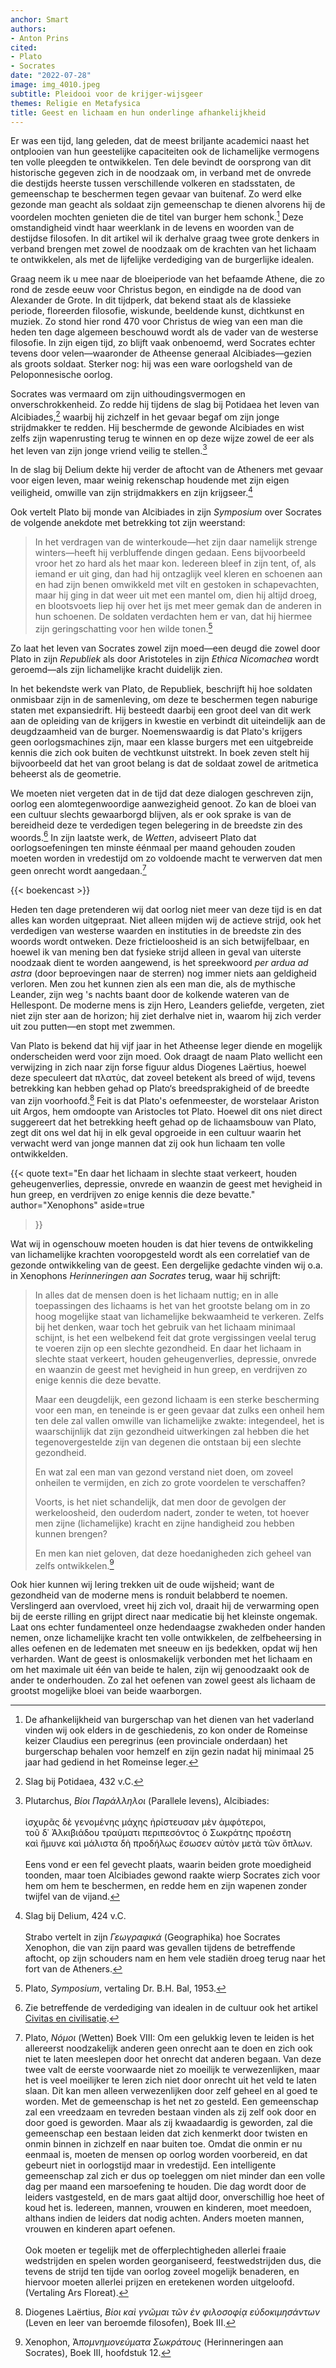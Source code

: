 ```yaml
---
anchor: Smart
authors:
- Anton Prins
cited:
- Plato
- Socrates
date: "2022-07-28"
image: img_4010.jpeg
subtitle: Pleidooi voor de krijger-wijsgeer
themes: Religie en Metafysica
title: Geest en lichaam en hun onderlinge afhankelijkheid
---
```

Er was een tijd, lang geleden, dat de meest briljante academici naast het ontplooien van hun geestelijke capaciteiten ook de lichamelijke vermogens ten volle pleegden te ontwikkelen. Ten dele bevindt de oorsprong van dit historische gegeven zich in de noodzaak om, in verband met de onvrede die destijds heerste tussen verschillende volkeren en stadsstaten, de gemeenschap te beschermen tegen gevaar van buitenaf. Zo werd elke gezonde man geacht als soldaat zijn gemeenschap te dienen alvorens hij de voordelen mochten genieten die de titel van burger hem schonk.[^1] Deze omstandigheid vindt haar weerklank in de levens en woorden van de destijdse filosofen. In dit artikel wil ik derhalve graag twee grote denkers in verband brengen met zowel de noodzaak om de krachten van het lichaam te ontwikkelen, als met de lijfelijke verdediging van de burgerlijke idealen.

Graag neem ik u mee naar de bloeiperiode van het befaamde Athene, die zo rond de zesde eeuw voor Christus begon, en eindigde na de dood van Alexander de Grote. In dit tijdperk, dat bekend staat als de klassieke periode, floreerden filosofie, wiskunde, beeldende kunst, dichtkunst en muziek. Zo stond hier rond 470 voor Christus de wieg van een man die heden ten dage algemeen beschouwd wordt als de vader van de westerse filosofie. In zijn eigen tijd, zo blijft vaak onbenoemd, werd Socrates echter tevens door velen—waaronder de Atheense generaal Alcibiades—gezien als groots soldaat. Sterker nog: hij was een ware oorlogsheld van de Peloponnesische oorlog.

Socrates was vermaard om zijn uithoudingsvermogen en onverschrokkenheid. Zo redde hij tijdens de slag bij Potidaea het leven van Alcibiades,[^2] waarbij hij zichzelf in het gevaar begaf om zijn jonge strijdmakker te redden. Hij beschermde de gewonde Alcibiades en wist zelfs zijn wapenrusting terug te winnen en op deze wijze zowel de eer als het leven van zijn jonge vriend veilig te stellen.[^3]

In de slag bij Delium dekte hij verder de aftocht van de Atheners met gevaar voor eigen leven, maar weinig rekenschap houdende met zijn eigen veiligheid, omwille van zijn strijdmakkers en zijn krijgseer.[^4]

Ook vertelt Plato bij monde van Alcibiades in zijn *Symposium* over Socrates de volgende anekdote met betrekking tot zijn weerstand:

> In het verdragen van de winterkoude—het zijn daar namelijk strenge winters—heeft hij verbluffende dingen gedaan. Eens bijvoorbeeld vroor het zo hard als het maar kon. Iedereen bleef in zijn tent, of, als iemand er uit ging, dan had hij ontzaglijk veel kleren en schoenen aan en had zijn benen omwikkeld met vilt en gestoken in schapevachten, maar hij ging in dat weer uit met een mantel om, dien hij altijd droeg, en blootsvoets liep hij over het ijs met meer gemak dan de anderen in hun schoenen. De soldaten verdachten hem er van, dat hij hiermee zijn geringschatting voor hen wilde tonen.[^5]

Zo laat het leven van Socrates zowel zijn moed—een deugd die zowel door Plato in zijn *Republiek* als door Aristoteles in zijn *Ethica Nicomachea* wordt geroemd—als zijn lichamelijke kracht duidelijk zien. 

In het bekendste werk van Plato, de Republiek, beschrijft hij hoe soldaten onmisbaar zijn in de samenleving, om deze te beschermen tegen naburige staten met expansiedrift. Hij besteedt daarbij een groot deel van dit werk aan de opleiding van de krijgers in kwestie en verbindt dit uiteindelijk aan de deugdzaamheid van de burger. Noemenswaardig is dat Plato's krijgers geen oorlogsmachines zijn, maar een klasse burgers met een uitgebreide kennis die zich ook buiten de vechtkunst uitstrekt. In boek zeven stelt hij bijvoorbeeld dat het van groot belang is dat de soldaat zowel de aritmetica beheerst als de geometrie.

We moeten niet vergeten dat in de tijd dat deze dialogen geschreven zijn, oorlog een alomtegenwoordige aanwezigheid genoot. Zo kan de bloei van een cultuur slechts gewaarborgd blijven, als er ook sprake is van de bereidheid deze te verdedigen tegen belegering in de breedste zin des woords.[^6] In zijn laatste werk, de *Wetten*, adviseert Plato dat oorlogsoefeningen ten minste éénmaal per maand gehouden zouden moeten worden in vredestijd om zo voldoende macht te verwerven dat men geen onrecht wordt aangedaan.[^7]

{{< boekencast >}}

Heden ten dage pretenderen wij dat oorlog niet meer van deze tijd is en dat alles kan worden uitgepraat. Niet alleen mijden wij de actieve strijd, ook het verdedigen van westerse waarden en instituties in de breedste zin des woords wordt ontweken. Deze frictieloosheid is an sich betwijfelbaar, en hoewel ik van mening ben dat fysieke strijd alleen in geval van uiterste noodzaak dient te worden aangewend, is het spreekwoord *per ardua ad astra* (door beproevingen naar de sterren) nog immer niets aan geldigheid verloren. Men zou het kunnen zien als een man die, als de mythische Leander, zijn weg 's nachts baant door de kolkende wateren van de Hellespont. De moderne mens is zijn Hero, Leanders geliefde, vergeten, ziet niet zijn ster aan de horizon; hij ziet derhalve niet in, waarom hij zich verder uit zou putten—en stopt met zwemmen.

Van Plato is bekend dat hij vijf jaar in het Atheense leger diende en mogelijk onderscheiden werd voor zijn moed. Ook draagt de naam Plato wellicht een verwijzing in zich naar zijn forse figuur aldus Diogenes Laërtius, hoewel deze speculeert dat πλατὺς, dat zoveel betekent als breed of wijd, tevens betrekking kan hebben gehad op Plato‘s breedsprakigheid of de breedte van zijn voorhoofd.[^8] Feit is dat Plato's oefenmeester, de worstelaar Ariston uit Argos, hem omdoopte van Aristocles tot Plato. Hoewel dit ons niet direct suggereert dat het betrekking heeft gehad op de lichaamsbouw van Plato, zegt dit ons wel dat hij in elk geval opgroeide in een cultuur waarin het verwacht werd van jonge mannen dat zij ook hun lichaam ten volle ontwikkelden.

{{< quote
	text="En daar het lichaam in slechte staat verkeert, houden geheugenverlies, depressie, onvrede en waanzin de geest met hevigheid in hun greep, en verdrijven zo enige kennis die deze bevatte."
	author="Xenophons"
	aside=true
>}}

Wat wij in ogenschouw moeten houden is dat hier tevens de ontwikkeling van lichamelijke krachten vooropgesteld wordt als een correlatief van de gezonde ontwikkeling van de geest. Een dergelijke gedachte vinden wij o.a. in Xenophons *Herinneringen aan Socrates* terug, waar hij schrijft:

> In alles dat de mensen doen is het lichaam nuttig; en in alle toepassingen des lichaams is het van het grootste belang om in zo hoog mogelijke staat van lichamelijke bekwaamheid te verkeren. Zelfs bij het denken, waar toch het gebruik van het lichaam minimaal schijnt, is het een welbekend feit dat grote vergissingen veelal terug te voeren zijn op een slechte gezondheid. En daar het lichaam in slechte staat verkeert, houden geheugenverlies, depressie, onvrede en waanzin de geest met hevigheid in hun greep, en verdrijven zo enige kennis die deze bevatte.
>
> Maar een deugdelijk, een gezond lichaam is een sterke bescherming voor een man, en teneinde is er geen gevaar dat zulks een onheil hem ten dele zal vallen omwille van lichamelijke zwakte: integendeel, het is waarschijnlijk dat zijn gezondheid uitwerkingen zal hebben die het tegenovergestelde zijn van degenen die ontstaan bij een slechte gezondheid.
>
> En wat zal een man van gezond verstand niet doen, om zoveel onheilen te vermijden, en zich zo grote voordelen te verschaffen?
>
> Voorts, is het niet schandelijk, dat men door de gevolgen der werkeloosheid, den ouderdom nadert, zonder te weten, tot hoever men zijne (lichamelijke) kracht en zijne handigheid zou hebben kunnen brengen?
>
> En men kan niet geloven, dat deze hoedanigheden zich geheel van zelfs ontwikkelen.[^9]

Ook hier kunnen wij lering trekken uit de oude wijsheid; want de gezondheid van de moderne mens is ronduit belabberd te noemen. Verslingerd aan overvloed, vreet hij zich vol, draait hij de verwarming open bij de eerste rilling en grijpt direct naar medicatie bij het kleinste ongemak. Laat ons echter fundamenteel onze hedendaagse zwakheden onder handen nemen, onze lichamelijke kracht ten volle ontwikkelen, de zelfbeheersing in alles oefenen en de ledematen met sneeuw en ijs bedekken, opdat wij hen verharden. Want de geest is onlosmakelijk verbonden met het lichaam en om het maximale uit één van beide te halen, zijn wij genoodzaakt ook de ander te onderhouden. Zo zal het oefenen van zowel geest als lichaam de grootst mogelijke bloei van beide waarborgen.

[^1]: De afhankelijkheid van burgerschap van het dienen van het vaderland vinden wij ook elders in de geschiedenis, zo kon onder de Romeinse keizer Claudius een peregrinus (een provinciale onderdaan) het burgerschap behalen voor hemzelf en zijn gezin nadat hij minimaal 25 jaar had gediend in het Romeinse leger.
[^2]: Slag bij Potidaea, 432 v.C.
[^3]: Plutarchus, *Βίοι Παράλληλοι* (Parallele levens), Alcibiades:<br /><br />ἰσχυρᾶς δὲ γενομένης μάχης ἠρίστευσαν μὲν ἀμφότεροι, τοῦ δ᾽ Ἀλκιβιάδου τραύματι περιπεσόντος ὁ Σωκράτης προέστη καὶ ἤμυνε καὶ μάλιστα δὴ προδήλως ἔσωσεν αὐτὸν μετὰ τῶν ὅπλων.<br /><br />Eens vond er een fel gevecht plaats, waarin beiden grote moedigheid toonden, maar toen Alcibiades gewond raakte wierp Socrates zich voor hem om hem te beschermen, en redde hem en zijn wapenen zonder twijfel van de vijand.
[^4]: Slag bij Delium, 424 v.C.<br /><br />Strabo vertelt in zijn *Γεωγραφικά* (Geographika) hoe Socrates Xenophon, die van zijn paard was gevallen tijdens de betreffende aftocht, op zijn schouders nam en hem vele stadiën droeg terug naar het fort van de Atheners.
[^5]: Plato, *Symposium*, vertaling Dr. B.H. Bal, 1953.
[^6]: Zie betreffende de verdediging van idealen in de cultuur ook het artikel [Civitas en civilisatie](https://reactionair.nl/artikelen/civitas-en-civilisatie/).
[^7]: Plato, *Νόμοι* (Wetten) Boek VIII: Om een gelukkig leven te leiden is het allereerst noodzakelijk anderen geen onrecht aan te doen en zich ook niet te laten meeslepen door het onrecht dat anderen begaan. Van deze twee valt de eerste voorwaarde niet zo moeilijk te verwezenlijken, maar het is veel moeilijker te leren zich niet door onrecht uit het veld te laten slaan. Dit kan men alleen verwezenlijken door zelf geheel en al goed te worden. Met de gemeenschap is het net zo gesteld. Een gemeenschap zal een vreedzaam en tevreden bestaan vinden als zij zelf ook door en door goed is geworden. Maar als zij kwaadaardig is geworden, zal die gemeenschap een bestaan leiden dat zich kenmerkt door twisten en onmin binnen in zichzelf en naar buiten toe. Omdat die onmin er nu eenmaal is, moeten de mensen op oorlog worden voorbereid, en dat gebeurt niet in oorlogstijd maar in vredestijd. Een intelligente gemeenschap zal zich er dus op toeleggen om niet minder dan een volle dag per maand een marsoefening te houden. Die dag wordt door de leiders vastgesteld, en de mars gaat altijd door, onverschillig hoe heet of koud het is. Iedereen, mannen, vrouwen en kinderen, moet meedoen, althans indien de leiders dat nodig achten. Anders moeten mannen, vrouwen en kinderen apart oefenen.<br /><br />Ook moeten er tegelijk met de offerplechtigheden allerlei fraaie wedstrijden en spelen worden georganiseerd, feestwedstrijden dus, die tevens de strijd ten tijde van oorlog zoveel mogelijk benaderen, en hiervoor moeten allerlei prijzen en eretekenen worden uitgeloofd. (Vertaling Ars Floreat).
[^8]: Diogenes Laërtius, *Βίοι καὶ γνῶμαι τῶν ἐν φιλοσοφίᾳ εὐδοκιμησάντων* (Leven en leer van beroemde filosofen), Boek III.
[^9]: Xenophon, Ἀ*πομνημονεύματα Σωκράτους* (Herinneringen aan Socrates), Boek III, hoofdstuk 12.
